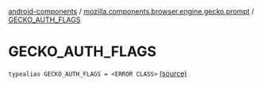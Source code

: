 [android-components](../index.md) / [mozilla.components.browser.engine.gecko.prompt](index.md) / [GECKO_AUTH_FLAGS](./-g-e-c-k-o_-a-u-t-h_-f-l-a-g-s.md)

# GECKO_AUTH_FLAGS

`typealias GECKO_AUTH_FLAGS = <ERROR CLASS>` [(source)](https://github.com/mozilla-mobile/android-components/blob/master/components/browser/engine-gecko-beta/src/main/java/mozilla/components/browser/engine/gecko/prompt/GeckoPromptDelegate.kt#L39)